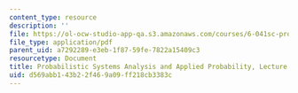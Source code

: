```yaml
---
content_type: resource
description: ''
file: https://ol-ocw-studio-app-qa.s3.amazonaws.com/courses/6-041sc-probabilistic-systems-analysis-and-applied-probability-fall-2013/d569abb143b22f469a09ff218cb3383c_MIT6_041SCF13_L19.pdf
file_type: application/pdf
parent_uid: a7292289-e3eb-1f87-59fe-7822a15409c3
resourcetype: Document
title: Probabilistic Systems Analysis and Applied Probability, Lecture 19
uid: d569abb1-43b2-2f46-9a09-ff218cb3383c
---
```

